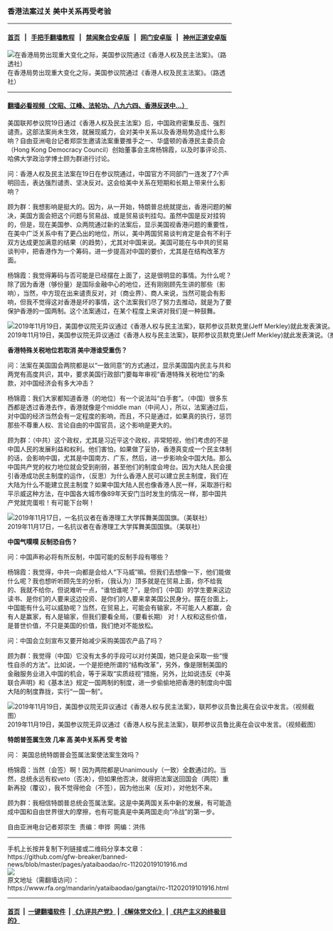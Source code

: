### 香港法案过关  美中关系再受考验
------------------------

#### [首页](https://github.com/gfw-breaker/banned-news/blob/master/README.md) &nbsp;&nbsp;|&nbsp;&nbsp; [手把手翻墙教程](https://github.com/gfw-breaker/guides/wiki) &nbsp;&nbsp;|&nbsp;&nbsp; [禁闻聚合安卓版](https://github.com/gfw-breaker/bn-android) &nbsp;&nbsp;|&nbsp;&nbsp; [网门安卓版](https://github.com/oGate2/oGate) &nbsp;&nbsp;|&nbsp;&nbsp; [神州正道安卓版](https://github.com/SzzdOgate/update) 



<div id="headerimg">
 <img alt="在香港局势出现重大变化之际，美国参议院通过《香港人权及民主法案》。（路透社）" src="https://www.rfa.org/mandarin/yataibaodao/gangtai/rc-11202019101916.html/yt1120h.jpg/image" title="在香港局势出现重大变化之际，美国参议院通过《香港人权及民主法案》。（路透社）"/>
 <div id="headerimgcontents">
  <div id="headerimgcaption">
   <span>
    在香港局势出现重大变化之际，美国参议院通过《香港人权及民主法案》。（路透社）
   </span>
   <!-- zoomattribute -->
  </div>
  <!-- headerimgcaption -->
 </div>
 <!-- headerimagecontents -->
</div>

<hr/>


#### [翻墙必看视频（文昭、江峰、法轮功、八九六四、香港反送中...）](https://github.com/gfw-breaker/banned-news/blob/master/pages/links.md)

<div id="storytext">
 <div>
  <div class="slot_header">
  </div>
 </div>
 <p>
  美国联邦参议院19日通过《香港人权及民主法案》后，中国政府密集反击、强烈谴责。这部法案尚未生效，就展现威力，会对美中关系以及香港局势造成什么影响？自由亚洲电台记者郑崇生邀请法案重要推手之一、华盛顿的香港民主委员会（Hong Kong Democracy Council）创始董事会主席杨锦霞，以及时事评论员、哈佛大学政治学博士顾为群进行讨论。
 </p>
 <p>
 </p>
 <p>
 </p>
 <p>
  问：香港人权及民主法案在19日在参议院通过，中国官方不同部门一连发了7个声明回击，表达强烈谴责、坚决反对。这会给美中关系在短期和长期上带来什么影响？
 </p>
 <p>
  顾为群：我想影响是挺大的。因为，从一开始，特朗普总统就提出，香港问题的解决，美国方面会把这个问题与贸易战、或是贸易谈判挂勾。虽然中国是反对挂钩的，但是，现在美国参、众两院通过新的法案后，显示美国视香港问题的重要性，在美中广泛关系中有了更凸出的地位，所以，美中两国贸易谈判肯定是会有不利于双方达成更加满意的结果（的趋势），尤其对中国来说。美国可能在与中共的贸易谈判中，把香港作为一个筹码，进一步提高对中国的要价，尤其是在结构改革方面。
 </p>
 <p>
  杨锦霞：我觉得筹码与否可能是已经摆在上面了，这是很明显的事情。为什么呢？除了因为香港（够份量）是国际金融中心的地位，还有刚刚顾先生讲的那些（影响），当然，中方现在出来谴责反对，对（商业界）、商人来说，当然可能会有影响，但我不觉得这对香港是坏的事情，这个法案我们尽了努力去推动，就是为了要保护香港的一国两制。这个法案通过，在某个程度上来讲对我们是一种鼓舞。
 </p>
 <p>
  <div class="image-inline captioned" style="width:1744px;">
   <div style="width:1744px;">
    <img alt="2019年11月19日，美国参议院无异议通过《香港人权与民主法案》，联邦参议员默克里(Jeff Merkley)就此发表演说。（推特图片/Josh Hawley‏@HawleyMO） " src="https://www.rfa.org/mandarin/yataibaodao/gangtai/rc-11202019101916.html/yt1120.jpg" title="2019年11月19日，美国参议院无异议通过《香港人权与民主法案》，联邦参议员默克里(Jeff Merkley)就此发表演说。（推特图片/Josh Hawley‏@HawleyMO）"/>
   </div>
   <div class="image-caption">
    <span style="width:1744px;">
     2019年11月19日，美国参议院无异议通过《香港人权与民主法案》，联邦参议员默克里(Jeff Merkley)就此发表演说。（推特图片/Josh Hawley‏@HawleyMO）
    </span>
    <span class="copyright">
    </span>
   </div>
  </div>
 </p>
 <p>
  <b>
   香港特殊关税地位若取消
  </b>
  <b>
  </b>
  <b>
   美中港谁受重伤？
  </b>
  <b>
  </b>
 </p>
 <p>
  问：法案在美国国会两院都是以“一致同意”的方式通过，显示美国国内民主与共和两党有高度共识，其中，要求美国行政部门要每年审视“香港特殊关税地位”的条款，对中国经济会有多大冲击？
 </p>
 <p>
  杨锦霞：我们大家都知道香港（的地位）有一个说法叫“白手套”。（中国）很多东西都是透过香港去作，香港就像是个middle man（中间人），所以，法案通过后，对中国的经济当然会有一定程度的影响，而且，不只是通过，如果真的执行，惩罚那些不尊重人权、言论自由的中国官员，这个影响是更大的。
 </p>
 <p>
  顾为群：（中共）这个政权，尤其是习近平这个政权，非常短视，他们考虑的不是中国人民的发展利益和权利。他们害怕，如果做了妥协，香港真变成一个民主体制的话，会影响中国，尤其是中国南方、广东，然后，进一步影响全中国大陆。那么中国共产党的权力地位就会受到削弱，甚至他们的制度会垮台。因为大陆人民会援引香港成功民主制度的运作，（反思）为什么香港人民可以建立民主制度，我们在大陆为什么不能建立民主制度？如果中国大陆人民也像香港人民一样，采取游行和平示威这种方法，在中国各大城市像89年天安门当时发生的情况一样，那中国共产党就完蛋啦！有可能下台啊！
 </p>
 <p>
  <div class="image-inline captioned" style="width:700px;">
   <div style="width:700px;">
    <img alt="2019年11月17日，一名抗议者在香港理工大学挥舞美国国旗。（美联社）" src="https://www.rfa.org/mandarin/yataibaodao/gangtai/rc-11202019101916.html/yt1120a.jpg" title="2019年11月17日，一名抗议者在香港理工大学挥舞美国国旗。（美联社）"/>
   </div>
   <div class="image-caption">
    <span style="width:700px;">
     2019年11月17日，一名抗议者在香港理工大学挥舞美国国旗。（美联社）
    </span>
    <span class="copyright">
    </span>
   </div>
  </div>
 </p>
 <p>
  <b>
   中国气噗噗
  </b>
  <b>
  </b>
  <b>
  </b>
  <b>
   反制恐自伤？
  </b>
  <b>
  </b>
 </p>
 <p>
  <b>
  </b>
 </p>
 <p>
  问：中国声称必将有所反制，中国可能的反制手段有哪些？
 </p>
 <p>
  杨锦霞：我觉得，中共一向都是会给人“下马威”嘛。但我们去想像一下，他们能做什么呢？我也想听听顾先生的分析，（我认为）顶多就是在贸易上面，你不给我的、我就不给你，但说难听一点，“谁怕谁呢？”，是你们（中国）的学生要来这边读书、是你们的人要来这边投资、是你们的人要来拿美国公民身分。摆在台面上，中国能有什么可以威胁呢？当然，在贸易上，可能会有输家，不可能人人都赢，会有人是赢家，有人是输家，但我们要看全局，（要看长期） 对！人权和这些价值，是普世价值，不只是美国的价值，我们绝对不能放松。
 </p>
 <p>
  问：中国会立刻宣布又要开始减少采购美国农产品了吗？
 </p>
 <p>
  顾为群：我觉得（中国）它没有太多的手段可以对付美国，她只是会采取一些“慢性自杀的方法”。比如说，一个是拒绝所谓的“结构改革”，另外，像是限制美国的金融服务业进入中国的机会，等于采取“实质歧视”措施，另外，比如说违反《中英联合声明》和《基本法》规定一国两制的制度，进一步偷偷地把香港的制度向中国大陆的制度靠拢，实行“一国一制”。
 </p>
 <p>
  <div class="image-inline captioned" style="width:700px;">
   <div style="width:700px;">
    <img alt="2019年11月19日，美国参议院无异议通过《香港人权与民主法案》，联邦参议员鲁比奥在会议中发言。（视频截图）" src="https://www.rfa.org/mandarin/yataibaodao/gangtai/rc-11202019101916.html/yt1120d.jpg" title="2019年11月19日，美国参议院无异议通过《香港人权与民主法案》，联邦参议员鲁比奥在会议中发言。（视频截图）"/>
   </div>
   <div class="image-caption">
    <span style="width:700px;">
     2019年11月19日，美国参议院无异议通过《香港人权与民主法案》，联邦参议员鲁比奥在会议中发言。（视频截图）
    </span>
    <span class="copyright">
    </span>
   </div>
  </div>
 </p>
 <p>
  <b>
   特朗普签属生效
  </b>
  <b>
   几率
  </b>
  <b>
   高
  </b>
  <b>
  </b>
  <b>
  </b>
  <b>
   美中关系再
  </b>
  <b>
   受
  </b>
  <b>
   考验
  </b>
  <b>
  </b>
 </p>
 <p>
  问： 美国总统特朗普会签属法案使法案生效吗？
 </p>
 <p>
  杨锦霞：当然（会签）啊！因为两院都是Unanimously（一致）全数通过的。当然，总统永远有权veto（否决），但如果他否决，就得把法案送回国会（两院）重新再投（覆议），我不觉得他会（不签），因为他出来（反对），对他划不来。
 </p>
 <p>
  顾为群：我相信特朗普总统会签属法案。这是中美两国关系中新的发展，有可能造成中国和自由世界很大的摩擦，也有可能真是中美两国走向“冷战”的第一步。
 </p>
 <p>
 </p>
 <p>
  自由亚洲电台记者郑崇生  责编：申铧  网编：洪伟
 </p>
</div>

<hr/>
手机上长按并复制下列链接或二维码分享本文章：<br/>
https://github.com/gfw-breaker/banned-news/blob/master/pages/yataibaodao/rc-11202019101916.md <br/>
<a href='https://github.com/gfw-breaker/banned-news/blob/master/pages/yataibaodao/rc-11202019101916.md'><img src='https://github.com/gfw-breaker/banned-news/blob/master/pages/yataibaodao/rc-11202019101916.md.png'/></a> <br/>
原文地址（需翻墙访问）：https://www.rfa.org/mandarin/yataibaodao/gangtai/rc-11202019101916.html


------------------------
#### [首页](https://github.com/gfw-breaker/banned-news/blob/master/README.md) &nbsp;|&nbsp; [一键翻墙软件](https://github.com/gfw-breaker/nogfw/blob/master/README.md) &nbsp;| [《九评共产党》](https://github.com/gfw-breaker/9ping.md/blob/master/README.md#九评之一评共产党是什么) | [《解体党文化》](https://github.com/gfw-breaker/jtdwh.md/blob/master/README.md) | [《共产主义的终极目的》](https://github.com/gfw-breaker/gczydzjmd.md/blob/master/README.md)


<img src='http://gfw-breaker.win/banned-news/pages/yataibaodao/rc-11202019101916.md' width='0px' height='0px'/>